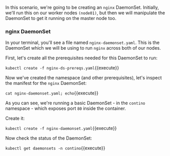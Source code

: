 In this scenario, we're going to be creating an `nginx` DaemonSet. Initially, we'll run this on our worker nodes `(node01)`, but then we will manipulate the DaemonSet to get it running on the master node too.

### nginx DaemonSet

In your terminal, you'll see a file named `nginx-daemonset.yaml`. This is the DaemonSet which we will be using to run `nginx` across both of our nodes.

First, let's create all the prerequisites needed for this DaemonSet to run:

`kubectl create -f nginx-ds-prereqs.yaml`{{execute}}

Now we've created the namespace (and other prerequisites), let's inspect the manifest for the `nginx` DaemonSet:

`cat nginx-daemonset.yaml; echo`{{execute}}

As you can see, we're running a basic DaemonSet - in the `contino` namespace - which exposes port `80` inside the container.

Create it:

`kubectl create -f nginx-daemonset.yaml`{{execute}}

Now check the status of the DaemonSet:

`kubectl get daemonsets -n contino`{{execute}}
